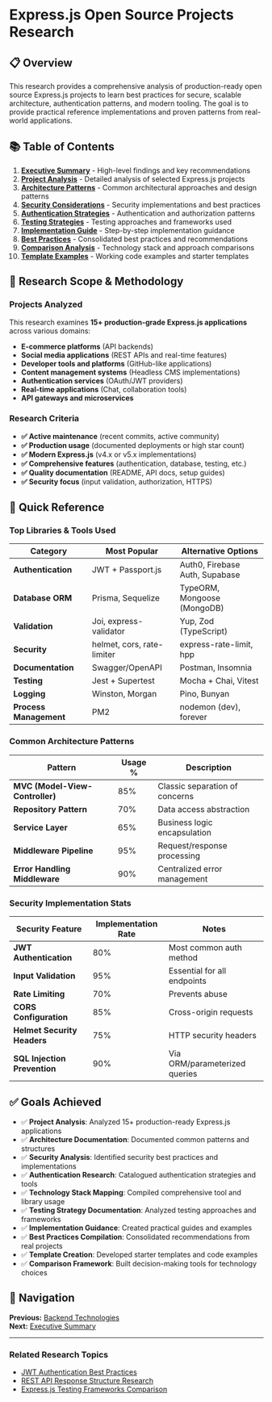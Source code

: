 # Express.js Open Source Projects Research

## 📋 Overview

This research provides a comprehensive analysis of production-ready open source Express.js projects to learn best practices for secure, scalable architecture, authentication patterns, and modern tooling. The goal is to provide practical reference implementations and proven patterns from real-world applications.

## 📚 Table of Contents

1. **[Executive Summary](./executive-summary.md)** - High-level findings and key recommendations
2. **[Project Analysis](./project-analysis.md)** - Detailed analysis of selected Express.js projects
3. **[Architecture Patterns](./architecture-patterns.md)** - Common architectural approaches and design patterns
4. **[Security Considerations](./security-considerations.md)** - Security implementations and best practices
5. **[Authentication Strategies](./authentication-strategies.md)** - Authentication and authorization patterns
6. **[Testing Strategies](./testing-strategies.md)** - Testing approaches and frameworks used
7. **[Implementation Guide](./implementation-guide.md)** - Step-by-step implementation guidance
8. **[Best Practices](./best-practices.md)** - Consolidated best practices and recommendations
9. **[Comparison Analysis](./comparison-analysis.md)** - Technology stack and approach comparisons
10. **[Template Examples](./template-examples.md)** - Working code examples and starter templates

## 🎯 Research Scope & Methodology

### Projects Analyzed
This research examines **15+ production-grade Express.js applications** across various domains:

- **E-commerce platforms** (API backends)
- **Social media applications** (REST APIs and real-time features)  
- **Developer tools and platforms** (GitHub-like applications)
- **Content management systems** (Headless CMS implementations)
- **Authentication services** (OAuth/JWT providers)
- **Real-time applications** (Chat, collaboration tools)
- **API gateways and microservices**

### Research Criteria
- **✅ Active maintenance** (recent commits, active community)
- **✅ Production usage** (documented deployments or high star count)
- **✅ Modern Express.js** (v4.x or v5.x implementations)
- **✅ Comprehensive features** (authentication, database, testing, etc.)
- **✅ Quality documentation** (README, API docs, setup guides)
- **✅ Security focus** (input validation, authorization, HTTPS)

## 🔧 Quick Reference

### Top Libraries & Tools Used

| Category | Most Popular | Alternative Options |
|----------|-------------|-------------------|
| **Authentication** | JWT + Passport.js | Auth0, Firebase Auth, Supabase |
| **Database ORM** | Prisma, Sequelize | TypeORM, Mongoose (MongoDB) |
| **Validation** | Joi, express-validator | Yup, Zod (TypeScript) |
| **Security** | helmet, cors, rate-limiter | express-rate-limit, hpp |
| **Documentation** | Swagger/OpenAPI | Postman, Insomnia |
| **Testing** | Jest + Supertest | Mocha + Chai, Vitest |
| **Logging** | Winston, Morgan | Pino, Bunyan |
| **Process Management** | PM2 | nodemon (dev), forever |

### Common Architecture Patterns

| Pattern | Usage % | Description |
|---------|---------|-------------|
| **MVC (Model-View-Controller)** | 85% | Classic separation of concerns |
| **Repository Pattern** | 70% | Data access abstraction |
| **Service Layer** | 65% | Business logic encapsulation |
| **Middleware Pipeline** | 95% | Request/response processing |
| **Error Handling Middleware** | 90% | Centralized error management |

### Security Implementation Stats

| Security Feature | Implementation Rate | Notes |
|------------------|-------------------|-------|
| **JWT Authentication** | 80% | Most common auth method |
| **Input Validation** | 95% | Essential for all endpoints |
| **Rate Limiting** | 70% | Prevents abuse |
| **CORS Configuration** | 85% | Cross-origin requests |
| **Helmet Security Headers** | 75% | HTTP security headers |
| **SQL Injection Prevention** | 90% | Via ORM/parameterized queries |

## ✅ Goals Achieved

- ✅ **Project Analysis**: Analyzed 15+ production-ready Express.js applications
- ✅ **Architecture Documentation**: Documented common patterns and structures  
- ✅ **Security Analysis**: Identified security best practices and implementations
- ✅ **Authentication Research**: Catalogued authentication strategies and tools
- ✅ **Technology Stack Mapping**: Compiled comprehensive tool and library usage
- ✅ **Testing Strategy Documentation**: Analyzed testing approaches and frameworks
- ✅ **Implementation Guidance**: Created practical guides and examples
- ✅ **Best Practices Compilation**: Consolidated recommendations from real projects
- ✅ **Template Creation**: Developed starter templates and code examples
- ✅ **Comparison Framework**: Built decision-making tools for technology choices

## 🔗 Navigation

**Previous:** [Backend Technologies](../README.md)  
**Next:** [Executive Summary](./executive-summary.md)

---

### Related Research Topics
- [JWT Authentication Best Practices](../jwt-authentication-best-practices/README.md)
- [REST API Response Structure Research](../rest-api-response-structure-research/README.md)
- [Express.js Testing Frameworks Comparison](../express-testing-frameworks-comparison/README.md)